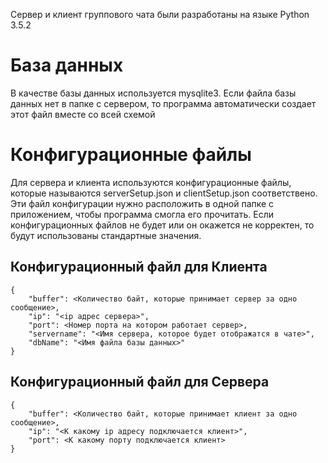 Сервер и клиент группового чата были разработаны на языке Python 3.5.2

# База данных
В качестве базы данных используется mysqlite3. Если файла базы данных нет в папке с сервером, то программа автоматически создает этот файл вместе со всей схемой
# Конфигурационные файлы
Для сервера и клиента используются конфигурационные файлы, которые называются serverSetup.json и clientSetup.json соответствено. Эти файл конфигурации нужно расположить в одной папке с приложением, чтобы программа смогла его прочитать. Если конфигурационных файлов не будет или он окажется не корректен, то будут использованы стандартные значения.
## Конфигурационный файл для Клиента
```
{
    "buffer": <Количество байт, которые принимает сервер за одно сообщение>,
    "ip": "<ip адрес сервера>",
    "port": <Номер порта на котором работает сервер>,
    "servername": "<Имя сервера, которое будет отображатся в чате>",
    "dbName": "<Имя файла базы данных>"
}
```
## Конфигурационный файл для Сервера
```
{
    "buffer": <Количество байт, которые принимает клиент за одно сообщение>,
    "ip": "<К какому ip адресу подключается клиент>",
    "port": <К какому порту подключается клиент>
}
```